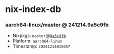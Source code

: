 # nix-index-db
### aarch64-linux/master @ 241214.9a5c9fb
- Nixpkgs: `master`@[`9a5c9fb`](https://github.com/NixOS/nixpkgs/commit/9a5c9fb07412bf180b6c91d12b4bfaa06596f92c)
- Platform: `aarch64-linux`
- Timestamp: `20241214015057`
